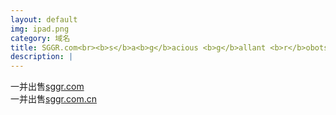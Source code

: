 ```yaml
---
layout: default
img: ipad.png
category: 域名
title: SGGR.com<br><b>s</b>a<b>g</b>acious <b>g</b>allant <b>r</b>obots
description: |
---
```

  一并出售[sggr.com](http://join.deathtothestockphoto.com/)<br>一并出售[sggr.com.cn](http://join.deathtothestockphoto.com/)
